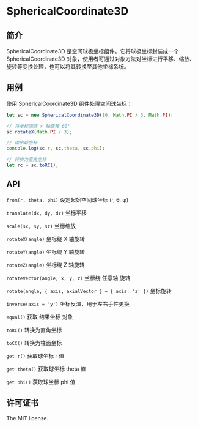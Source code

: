 # SphericalCoordinate3D

## 简介

SphericalCoordinate3D 是空间球极坐标组件。它将球极坐标封装成一个 SphericalCoordinate3D 对象，使用者可通过对象方法对坐标进行平移、缩放、旋转等变换处理，也可以将其转换至其他坐标系统。

## 用例

使用 SphericalCoordinate3D 组件处理空间球坐标：

```js
let sc = new SphericalCoordinate3D(10, Math.PI / 3, Math.PI);

// 将坐标围绕 x 轴旋转 60°
sc.rotateX(Math.PI / 3);

// 输出球坐标
console.log(sc.r, sc.theta, sc.phi);

// 转换为直角坐标
let rc = sc.toRC();
```

## API

`from(r, theta, phi)` 设定起始空间球坐标 (r, θ, φ)

`translate(dx, dy, dz)` 坐标平移

`scale(sx, sy, sz)` 坐标缩放

`rotateX(angle)` 坐标绕 X 轴旋转

`rotateY(angle)` 坐标绕 Y 轴旋转

`rotateZ(angle)` 坐标绕 Z 轴旋转

`rotateVector(angle, x, y, z)` 坐标绕 任意轴 旋转

`rotate(angle, { axis, axialVector } = { axis: 'z' })` 坐标旋转

`inverse(axis = 'y')` 坐标反演，用于左右手性更换

`equal()` 获取 结果坐标 对象

`toRC()` 转换为直角坐标

`toCC()` 转换为柱面坐标

`get r()` 获取球坐标 r 值

`get theta()` 获取球坐标 theta 值

`get phi()` 获取球坐标 phi 值

## 许可证书

The MIT license.